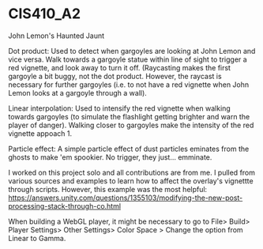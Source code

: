 # CIS410_A2

John Lemon's Haunted Jaunt

Dot product: Used to detect when gargoyles are looking at John Lemon and vice versa. Walk towards a gargoyle statue within line of sight to trigger a red vignette, and look away to turn it off. (Raycasting makes the first gargoyle a bit buggy, not the dot product. However, the raycast is necessary for further gargoyles (i.e. to not have a red vignette when John Lemon looks at a gargoyle through a wall).

Linear interpolation: Used to intensify the red vignette when walking towards gargoyles (to simulate the flashlight getting brighter and warn the player of danger). Walking closer to gargoyles make the intensity of the red vignette appoach 1.

Particle effect: A simple particle effect of dust particles eminates from the ghosts to make 'em spookier. No trigger, they just... emminate.

I worked on this project solo and all contributions are from me. I pulled from various sources and examples to learn how to affect the overlay's vignettte through scripts. However, this example was the most helpful: https://answers.unity.com/questions/1355103/modifying-the-new-post-processing-stack-through-co.html

When building a WebGL player, it might be necessary to go to File> Build> Player Settings> Other Settings> Color Space > Change the option from Linear to Gamma.
